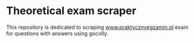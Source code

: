 # Theoretical exam scraper
This repository is dedicated to scraping www.praktycznyegzamin.pl exam for questions with answers using gocolly.
